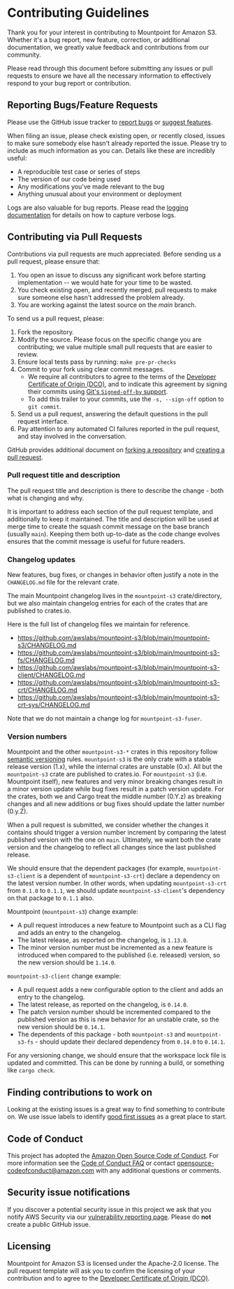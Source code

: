 # Contributing Guidelines

Thank you for your interest in contributing to Mountpoint for Amazon S3. Whether it's a bug report, new feature, correction, or additional documentation, we greatly value feedback and contributions from our community.

Please read through this document before submitting any issues or pull requests to ensure we have all the necessary
information to effectively respond to your bug report or contribution.

## Reporting Bugs/Feature Requests

Please use the GitHub issue tracker to [report bugs](https://github.com/awslabs/mountpoint-s3/issues/new?assignees=&labels=bug&template=bug-report.yml) or [suggest features](https://github.com/awslabs/mountpoint-s3/issues/new?assignees=&labels=enhancement&template=feature-request.yml).

When filing an issue, please check existing open, or recently closed, issues to make sure somebody else hasn't already
reported the issue. Please try to include as much information as you can. Details like these are incredibly useful:

* A reproducible test case or series of steps
* The version of our code being used
* Any modifications you've made relevant to the bug
* Anything unusual about your environment or deployment

Logs are also valuable for bug reports. Please read the [logging documentation](LOGGING.md) for details on how to capture verbose logs.

## Contributing via Pull Requests

Contributions via pull requests are much appreciated. Before sending us a pull request, please ensure that:

1. You open an issue to discuss any significant work before starting implementation -- we would hate for your time to be wasted.
2. You check existing open, and recently merged, pull requests to make sure someone else hasn't addressed the problem already.
3. You are working against the latest source on the *main* branch.

To send us a pull request, please:

1. Fork the repository.
2. Modify the source. Please focus on the specific change you are contributing; we value multiple small pull requests that are easier to review.
3. Ensure local tests pass by running: `make pre-pr-checks`
4. Commit to your fork using clear commit messages.
     * We require all contributors to agree to the terms of the [Developer Certificate of Origin (DCO)](https://developercertificate.org/), and to indicate this agreement by signing their commits using [Git's `Signed-off-by` support](https://git-scm.com/docs/git-commit#Documentation/git-commit.txt---signoff).
     * To add this trailer to your commits, use the `-s, --sign-off` option to `git commit`.
5. Send us a pull request, answering the default questions in the pull request interface.
6. Pay attention to any automated CI failures reported in the pull request, and stay involved in the conversation.

GitHub provides additional document on [forking a repository](https://help.github.com/articles/fork-a-repo/) and
[creating a pull request](https://help.github.com/articles/creating-a-pull-request/).

### Pull request title and description

The pull request title and description is there to describe the change - both what is changing and why.

It is important to address each section of the pull request template, and additionally to keep it maintained.
The title and description will be used at merge time to create the squash commit message on the base branch (usually `main`).
Keeping them both up-to-date as the code change evolves ensures that the commit message is useful for future readers.

### Changelog updates

New features, bug fixes, or changes in behavior often justify a note in the `CHANGELOG.md` file for the relevant crate.

The main Mountpoint changelog lives in the `mountpoint-s3` crate/directory, but we also maintain changelog entries for each of the crates that are published to crates.io.

Here is the full list of changelog files we maintain for reference.

- https://github.com/awslabs/mountpoint-s3/blob/main/mountpoint-s3/CHANGELOG.md
- https://github.com/awslabs/mountpoint-s3/blob/main/mountpoint-s3-fs/CHANGELOG.md
- https://github.com/awslabs/mountpoint-s3/blob/main/mountpoint-s3-client/CHANGELOG.md
- https://github.com/awslabs/mountpoint-s3/blob/main/mountpoint-s3-crt/CHANGELOG.md
- https://github.com/awslabs/mountpoint-s3/blob/main/mountpoint-s3-crt-sys/CHANGELOG.md

Note that we do not maintain a change log for `mountpoint-s3-fuser`.

### Version numbers

Mountpoint and the other `mountpoint-s3-*` crates in this repository follow [semantic versioning](https://semver.org/) rules.
`mountpoint-s3` is the only crate with a stable release version (1.x), while the internal crates are unstable (0.x).
All but the `mountpoint-s3` crate are published to crates.io.
For `mountpoint-s3` (i.e. Mountpoint itself), new features and very minor breaking changes result in a minor version update while bug fixes result in a patch version update.
For the crates, both we and Cargo treat the middle number (0.Y.z) as breaking changes and all new additions or bug fixes should update the latter number (0.y.Z).

When a pull request is submitted, we consider whether the changes it contains should trigger a version number increment
by comparing the latest published version with the one on `main`.
Ultimately, we want both the crate version and the changelog to reflect all changes since the last published release.

We should ensure that the dependent packages (for example, `mountpoint-s3-client` is a dependent of `mountpoint-s3-crt`) declare a dependency on the latest version number.
In other words, when updating `mountpoint-s3-crt` from `0.1.0` to `0.1.1`,
we should update `mountpoint-s3-client`'s dependency on that package to `0.1.1` also.

Mountpoint (`mountpoint-s3`) change example:

* A pull request introduces a new feature to Mountpoint such as a CLI flag and adds an entry to the changelog.
* The latest release, as reported on the changelog, is `1.13.0`.
* The minor version number must be incremented as a new feature is introduced when compared to the published (i.e. released) version,
  so the new version should be `1.14.0`.

`mountpoint-s3-client` change example:

* A pull request adds a new configurable option to the client and adds an entry to the changelog.
* The latest release, as reported on the changelog, is `0.14.0`.
* The patch version number should be incremented compared to the published version as this is new behavior for an unstable crate,
  so the new version should be `0.14.1`.
* The dependents of this package - both `mountpoint-s3` and `mountpoint-s3-fs` - should update their declared dependency
  from `0.14.0` to `0.14.1`.

For any versioning change, we should ensure that the workspace lock file is updated and committed.
This can be done by running a build, or something like `cargo check`.

## Finding contributions to work on

Looking at the existing issues is a great way to find something to contribute on. We use issue labels to identify [good first issues](https://github.com/awslabs/mountpoint-s3/issues?q=is%3Aissue+is%3Aopen+label%3A%22good+first+issue%22) as a great place to start.

## Code of Conduct
This project has adopted the [Amazon Open Source Code of Conduct](https://aws.github.io/code-of-conduct).
For more information see the [Code of Conduct FAQ](https://aws.github.io/code-of-conduct-faq) or contact
opensource-codeofconduct@amazon.com with any additional questions or comments.

## Security issue notifications
If you discover a potential security issue in this project we ask that you notify AWS Security via our [vulnerability reporting page](http://aws.amazon.com/security/vulnerability-reporting/). Please do **not** create a public GitHub issue.

## Licensing

Mountpoint for Amazon S3 is licensed under the Apache-2.0 license. The pull request template will ask you to confirm the licensing of your contribution and to agree to the [Developer Certificate of Origin (DCO)](https://developercertificate.org/).
